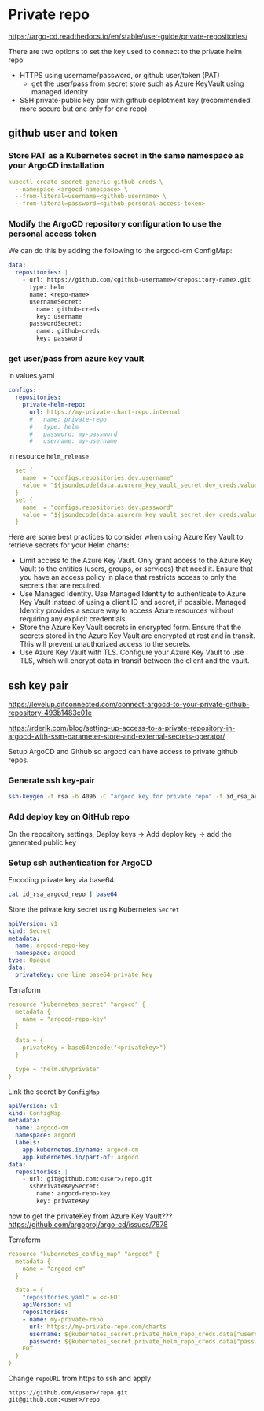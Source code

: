 # Private repo

https://argo-cd.readthedocs.io/en/stable/user-guide/private-repositories/

There are two options to set the key used to connect to the private helm repo
- HTTPS using username/password, or github user/token (PAT)
  - get the user/pass from secret store such as Azure KeyVault using managed identity
- SSH private-public key pair with github deplotment key (recommended more secure but one only for one repo)

## github user and token
### Store PAT as a Kubernetes secret in the same namespace as your ArgoCD installation
```yaml
kubectl create secret generic github-creds \
  --namespace <argocd-namespace> \
  --from-literal=username=<github-username> \
  --from-literal=password=<github-personal-access-token>
```
### Modify the ArgoCD repository configuration to use the personal access token
We can do this by adding the following to the argocd-cm ConfigMap:
```yaml
data:
  repositories: |
    - url: https://github.com/<github-username>/<repository-name>.git
      type: helm
      name: <repo-name>
      usernameSecret:
        name: github-creds
        key: username
      passwordSecret:
        name: github-creds
        key: password
```

### get user/pass from azure key vault
in values.yaml
```yaml
configs:
  repositories:
    private-helm-repo:
      url: https://my-private-chart-repo.internal
      #   name: private-repo
      #   type: helm
      #   password: my-password
      #   username: my-username
```

in resource `helm_release`
```yaml
  set {
    name  = "configs.repositories.dev.username"
    value = "${jsondecode(data.azurerm_key_vault_secret.dev_creds.value)["username"]}"
  }
  set {
    name  = "configs.repositories.dev.password"
    value = "${jsondecode(data.azurerm_key_vault_secret.dev_creds.value)["password"]}"
  }
```

Here are some best practices to consider when using Azure Key Vault to retrieve secrets for your Helm charts:
- Limit access to the Azure Key Vault. Only grant access to the Azure Key Vault to the entities (users, groups, or services) that need it. Ensure that you have an access policy in place that restricts access to only the secrets that are required.
- Use Managed Identity. Use Managed Identity to authenticate to Azure Key Vault instead of using a client ID and secret, if possible. Managed Identity provides a secure way to access Azure resources without requiring any explicit credentials.
- Store the Azure Key Vault secrets in encrypted form. Ensure that the secrets stored in the Azure Key Vault are encrypted at rest and in transit. This will prevent unauthorized access to the secrets.
- Use Azure Key Vault with TLS. Configure your Azure Key Vault to use TLS, which will encrypt data in transit between the client and the vault.

## ssh key pair
https://levelup.gitconnected.com/connect-argocd-to-your-private-github-repository-493b1483c01e

https://rderik.com/blog/setting-up-access-to-a-private-repository-in-argocd-with-ssm-parameter-store-and-external-secrets-operator/

Setup ArgoCD and Github so argocd can have access to private github repos.

### Generate ssh key-pair
```sh
ssh-keygen -t rsa -b 4096 -C "argocd key for private repo" -f id_rsa_argocd_repo
```

### Add deploy key on GitHub repo
On the repository settings, Deploy keys -> Add deploy key -> add the generated public key

### Setup ssh authentication for ArgoCD
Encoding private key via base64:
```sh
cat id_rsa_argocd_repo | base64
```

Store the private key secret using Kubernetes `Secret`
```yaml
apiVersion: v1
kind: Secret
metadata:
  name: argocd-repo-key
  namespace: argocd
type: Opaque
data:
  privateKey: one line base64 private key
```

Terraform
```yaml
resource "kubernetes_secret" "argocd" {
  metadata {
    name = "argocd-repo-key"
  }

  data = {
    privateKey = base64encode("<privatekey>")
  }

  type = "helm.sh/private"
}
```

Link the secret by `ConfigMap`
```yaml
apiVersion: v1
kind: ConfigMap
metadata:
  name: argocd-cm
  namespace: argocd
  labels:
    app.kubernetes.io/name: argocd-cm
    app.kubernetes.io/part-of: argocd
data:
  repositories: |
    - url: git@github.com:<user>/repo.git
      sshPrivateKeySecret:
        name: argocd-repo-key
        key: privateKey
```

how to get the privateKey from Azure Key Vault???
https://github.com/argoproj/argo-cd/issues/7878

Terraform
```yaml
resource "kubernetes_config_map" "argocd" {
  metadata {
    name = "argocd-cm"
  }

  data = {
    "repositories.yaml" = <<-EOT
    apiVersion: v1
    repositories:
    - name: my-private-repo
      url: https://my-private-repo.com/charts
      username: ${kubernetes_secret.private_helm_repo_creds.data["username"]}
      password: ${kubernetes_secret.private_helm_repo_creds.data["password"]}
    EOT
  }
}
```

Change `repoURL` from https to ssh and apply
```
https://github.com/<user>/repo.git
git@github.com:<user>/repo
```

